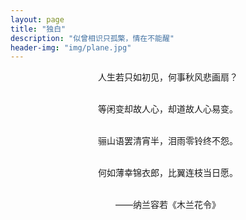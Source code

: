 ```yaml
---
layout: page
title: "独白"
description: "似曾相识只孤檠，情在不能醒"
header-img: "img/plane.jpg"
---
```


<center>
人生若只如初见，何事秋风悲画扇？<br><br>

等闲变却故人心，却道故人心易变。<br><br>

骊山语罢清宵半，泪雨零铃终不怨。<br><br>

何如薄幸锦衣郎，比翼连枝当日愿。<br><br>

——纳兰容若《木兰花令》

</center>
